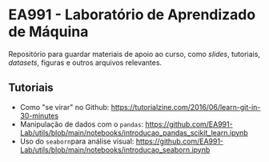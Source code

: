 # EA991 - Laboratório de Aprendizado de Máquina

Repositório para guardar materiais de apoio ao curso, como *slides*, tutoriais, *datasets*, figuras e outros arquivos relevantes.

## Tutoriais

- Como "se virar" no Github: https://tutorialzine.com/2016/06/learn-git-in-30-minutes
- Manipulação de dados com o `pandas`: https://github.com/EA991-Lab/utils/blob/main/notebooks/introducao_pandas_scikit_learn.ipynb
- Uso do `seaborn`para análise visual: https://github.com/EA991-Lab/utils/blob/main/notebooks/introducao_seaborn.ipynb

